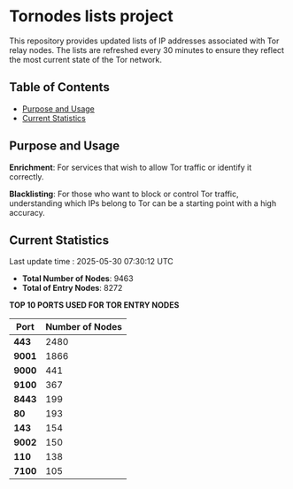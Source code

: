 # Tornodes lists project

This repository provides updated lists of IP addresses associated with Tor relay nodes. The lists are refreshed every 30 minutes to ensure they reflect the most current state of the Tor network.

## Table of Contents

- [Purpose and Usage](#purpose-and-usage)
- [Current Statistics](#current-statistics)


## Purpose and Usage

**Enrichment**: For services that wish to allow Tor traffic or identify it correctly.

**Blacklisting**: For those who want to block or control Tor traffic, understanding which IPs belong to Tor can be a starting point with a high accuracy.

## Current Statistics

Last update time : 2025-05-30 07:30:12 UTC

- **Total Number of Nodes**: 9463
- **Total of Entry Nodes**: 8272

**TOP 10 PORTS USED FOR TOR ENTRY NODES**

| **Port** | **Number of Nodes** |
|------|-----------------|
| **443**   | 2480  |
| **9001**   | 1866  |
| **9000**   | 441  |
| **9100**   | 367  |
| **8443**   | 199  |
| **80**   | 193  |
| **143**   | 154  |
| **9002**   | 150  |
| **110**   | 138  |
| **7100**   | 105  |

